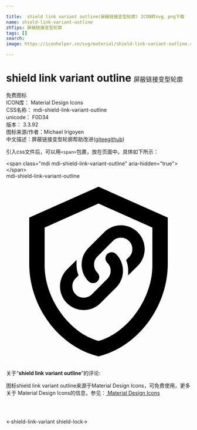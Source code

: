 ```yaml
---

title:  shield link variant outline(屏蔽链接变型轮廓) ICON转svg、png下载
name: shield-link-variant-outline
zhTips: 屏蔽链接变型轮廓
tags: []
search: 
image: https://iconhelper.cn/svg/material/shield-link-variant-outline.svg

---
```


# shield link variant outline  <small style="font-size: 60%;font-weight: 100">屏蔽链接变型轮廓</small>


<div class="detail-page">
<p>
<span><span class="badge-success badge">免费图标</span> </span>
<br/>
<span>
ICON库：
<span class="badge-secondary badge">Material Design Icons</span> 
</span>
<br/>
<span>
CSS名称：
<span class="badge-secondary badge">mdi-shield-link-variant-outline</span> 
</span>
<br/>
<span>
unicode：
<span class="badge-secondary badge">F0D34</span> 
<copy-btn content='F0D34' btn-title=""></copy-btn>
<copy-btn :content='String.fromCodePoint(parseInt("F0D34", 16))' btn-title="复制U"></copy-btn>
</span>
<br/>
<span>
版本：
<span class="badge-secondary badge">3.3.92</span> 
</span>
<br/>
<span>图标来源/作者：<span class="badge-light badge">Michael Irigoyen</span></span> 
<br/>
<span class="zh-detail">中文描述：<span class="badge-primary badge">屏蔽链接变型轮廓</span><span class="help-link"><span>帮助改进</span>(<a href="https://gitee.com/liuwave/icon-helper/edit/master/json/material/shield-link-variant-outline.json" target="_blank" rel="noopener noreferrer">gitee</a><a href="https://github.com/liuwave/icon-helper/edit/master/json/material/shield-link-variant-outline.json" target="_blank" rel="noopener noreferrer">github</a></span>)</span><br/>
</p>
</div>
<div class="alert alert-dark">
  <i class="mdi mdi-shield-link-variant-outline mdi-48px"></i>
  <i class="mdi mdi-shield-link-variant-outline mdi-36px"></i>
  <i class="mdi mdi-shield-link-variant-outline mdi-24px"></i>
  <i class="mdi mdi-shield-link-variant-outline mdi-18px"></i>
</div>
<div>
  <p>引入css文件后，可以用<code>&lt;span&gt;</code>包裹，放在页面中。具体如下所示：    
  </p>
  <div class="alert alert-primary" style="font-size: 14px">
    &lt;span class="mdi mdi-shield-link-variant-outline" aria-hidden="true"&gt;&lt;/span&gt;
    <copy-btn content='<span class="mdi mdi-shield-link-variant-outline" aria-hidden="true"></span>'></copy-btn>
  </div>
  <div class="alert alert-secondary">
    <i class="mdi mdi-shield-link-variant-outline"
    style="font-size: 24px"
    aria-hidden="true"></i> mdi-shield-link-variant-outline
    <copy-btn content="mdi-shield-link-variant-outline" btn-title="复制图标名称"></copy-btn>
  </div>
</div>
<div id="svg" class="svg-wrap">
<svg xmlns="http://www.w3.org/2000/svg" viewBox="0 0 24 24"><path d="M21,11C21,16.55 17.16,21.74 12,23C6.84,21.74 3,16.55 3,11V5L12,1L21,5V11M12,21C15.75,20 19,15.54 19,11.22V6.3L12,3.18L5,6.3V11.22C5,15.54 8.25,20 12,21M14.28,9.73C14.86,10.31 15.18,11.08 15.18,11.9C15.18,12.73 14.86,13.5 14.28,14.08L12.26,16.1C11.66,16.7 10.87,17 10.08,17C9.29,17 8.5,16.7 7.9,16.1C6.7,14.9 6.7,12.95 7.9,11.74L9.15,10.5L9.14,11.06C9.14,11.5 9.21,11.95 9.36,12.36L9.4,12.5L9.04,12.87C8.75,13.15 8.6,13.5 8.6,13.92C8.6,14.31 8.75,14.68 9.03,14.96C9.6,15.53 10.57,15.53 11.13,14.97L13.14,12.95C13.43,12.67 13.58,12.3 13.58,11.91C13.58,11.5 13.43,11.14 13.14,10.86C13,10.71 12.9,10.5 12.9,10.29C12.9,10.08 13,9.87 13.14,9.72C13.45,9.42 14,9.42 14.28,9.73M18,9.08C18,9.9 17.68,10.68 17.1,11.26L15.85,12.5L15.86,11.94C15.86,11.5 15.79,11.06 15.64,10.64L15.59,10.5L15.96,10.13C16.25,9.85 16.4,9.5 16.4,9.08C16.4,8.69 16.25,8.32 15.96,8.04C15.4,7.47 14.43,7.47 13.87,8.03L11.86,10.05C11.57,10.33 11.42,10.7 11.42,11.1C11.42,11.5 11.57,11.86 11.85,12.14C12,12.29 12.1,12.5 12.1,12.71C12.1,12.93 12,13.13 11.85,13.28C11.7,13.43 11.5,13.5 11.29,13.5C11.09,13.5 10.88,13.43 10.72,13.28C9.5,12.07 9.5,10.12 10.72,8.92L12.74,6.9C13.95,5.7 15.9,5.7 17.1,6.9C17.68,7.5 18,8.26 18,9.08Z" /></svg>
</div>
<detail full-name='mdi-shield-link-variant-outline'></detail>
<div class="icon-detail__container">
<p>关于“<b>shield link variant outline</b>”的评论:</p>
</div>
<Vssue title="关于“shield link variant outline”的评论" />    
<div><p>图标shield link variant outline来源于Material Design Icons，可免费使用，更多关于 Material Design Icons的信息，参见：<a target="_blank" href="https://iconhelper.cn/material.html"> Material Design Icons</a>
</p></div>

<div style="padding:2rem 0 " class="page-nav"><p class="inner"><span class="prev">←<router-link to="/icon/shield-link-variant.html">shield-link-variant</router-link></span> <span class="next"><router-link to="/icon/shield-lock.html">shield-lock</router-link>→</span></p></div>

